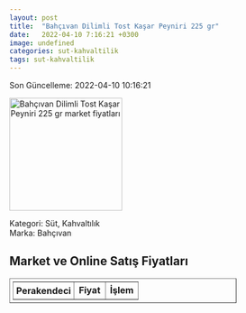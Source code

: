 ```yaml
---
layout: post
title:  "Bahçıvan Dilimli Tost Kaşar Peyniri 225 gr"
date:   2022-04-10 7:16:21 +0300
image: undefined
categories: sut-kahvaltilik
tags: sut-kahvaltilik
---
```


Son Güncelleme: 2022-04-10 10:16:21

<img src="undefined" width="200" alt="Bahçıvan Dilimli Tost Kaşar Peyniri 225 gr market fiyatları" />

Kategori: Süt, Kahvaltılık
<br />
Marka: Bahçıvan

<h2>Market ve Online Satış Fiyatları</h2>

<table border="1" style="padding: 5px;width:80%;">
  <tr>
    <td style="padding: 5px;"><strong>Perakendeci</strong></td>
    <td><strong>Fiyat</strong></td>
    <td><strong>İşlem</strong></td>
  </tr>
  
</table>
